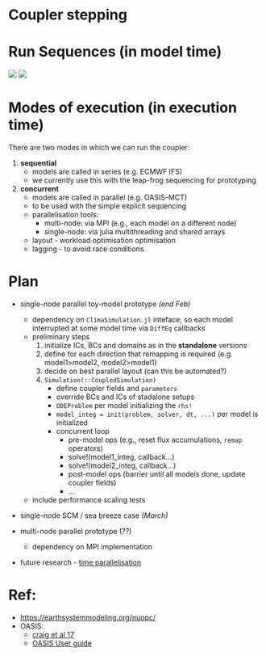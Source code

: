# **Coupler stepping**

# Run Sequences (in model time)
![](https://earthsystemmodeling.org/assets/images/nuopc/coupling_leapfrog.png)
![](https://earthsystemmodeling.org/assets/images/nuopc/coupling_explicit.png)

# Modes of execution (in execution time)
There are two modes in which we can run the coupler:
1. **sequential** 
    - models are called in series (e.g. ECMWF IFS)
    - we currently use this with the leap-frog sequencing for prototyping
2. **concurrent** 
    - models are called in parallel (e.g. OASIS-MCT)
    - to be used with the simple explicit sequencing
    - parallelisation tools:
        - multi-node: via MPI (e.g., each model on a different node)
        - single-node: via julia multithreading and shared arrays
    - layout - workload optimisation optimisation
    - lagging - to avoid race conditions

# Plan 
- single-node parallel toy-model prototype *(end Feb)*
    - dependency on `ClimaSimulation.jl` inteface, so each model interrupted at some model time via `DiffEq` callbacks
    - preliminary steps
        1. initialize ICs, BCs and domains as in the **standalone** versions
        2. define for each direction that remapping is required (e.g. model1>model2, model2>model1)
        3. decide on best parallel layout (can this be automated?)
        4. `Simulation(::CoupledSimulation)`
            - define coupler fields and `parameters`
            - override BCs and ICs of stadalone setups
            - `ODEProblem` per model initializing the `rhs!`
            - `model_integ = init(problem, solver, dt, ...)` per model is initialized
            - concurrent loop
                - pre-model ops (e.g., reset flux accumulations, `remap` operators)
                - solve!(model1_integ, callback...)
                - solve!(model2_integ, callback...)
                - post-model ops (barrier until all models done, update coupler fields)
                - ...
    - include performance scaling tests
- single-node SCM / sea breeze case *(March)*
- multi-node parallel prototype (??)
    - dependency on MPI implementation

- future research - [time parallelisation](https://computing.llnl.gov/projects/sundials)

# Ref:
- https://earthsystemmodeling.org/nuopc/
- OASIS: 
    - [craig et al 17](https://gmd.copernicus.org/articles/10/3297/2017/)
    - [OASIS User guide](https://gitlab.com/cerfacs/oasis3-mct/-/blob/OASIS3-MCT_5.0/doc/oasis3mct_UserGuide.pdf)